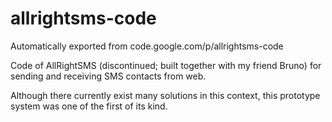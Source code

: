 # allrightsms-code
Automatically exported from code.google.com/p/allrightsms-code

Code of AllRightSMS (discontinued; built together with my friend Bruno) for sending and receiving SMS contacts from web.

Although there currently exist many solutions in this context, this prototype system was one of the first of its kind.

